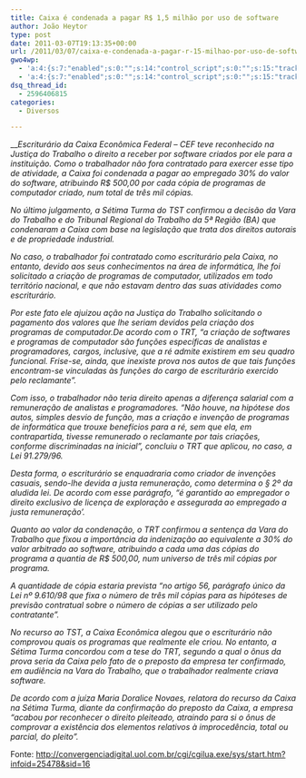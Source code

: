 ```yaml
---
title: Caixa é condenada a pagar R$ 1,5 milhão por uso de software
author: João Heytor
type: post
date: 2011-03-07T19:13:35+00:00
url: /2011/03/07/caixa-e-condenada-a-pagar-r-15-milhao-por-uso-de-software/
gwo4wp:
  - 'a:4:{s:7:"enabled";s:0:"";s:14:"control_script";s:0:"";s:15:"tracking_script";s:0:"";s:17:"conversion_script";s:0:"";}'
  - 'a:4:{s:7:"enabled";s:0:"";s:14:"control_script";s:0:"";s:15:"tracking_script";s:0:"";s:17:"conversion_script";s:0:"";}'
dsq_thread_id:
  - 2596406815
categories:
  - Diversos

---
```

___Escriturário da Caixa Econômica Federal &#8211; CEF teve reconhecido na Justiça do Trabalho o direito a receber por software criados por ele para a instituição. Como o trabalhador não fora contratado para exercer esse tipo de atividade, a Caixa foi condenada a pagar ao empregado 30% do valor do software, atribuindo R$ 500,00 por cada cópia de programas de computador criado, num total de três mil cópias._

_No último julgamento, a Sétima Turma do TST confirmou a decisão da Vara do Trabalho e do Tribunal Regional do Trabalho da 5ª Região (BA) que condenaram a Caixa com base na legislação que trata dos direitos autorais e de propriedade industrial._

_No caso, o trabalhador foi contratado como escriturário pela Caixa, no entanto, devido aos seus conhecimentos na área de informática, lhe foi solicitado a criação de programas de computador, utilizados em todo território nacional, e que não estavam dentro das suas atividades como escriturário._

_Por este fato ele ajuizou ação na Justiça do Trabalho solicitando o pagamento dos valores que lhe seriam devidos pela criação dos programas de computador.De acordo com o TRT, “a criação de softwares e programas de computador são funções específicas de analistas e programadores, cargos, inclusive, que a ré admite existirem em seu quadro funcional. Frise-se, ainda, que inexiste prova nos autos de que tais funções encontram-se vinculadas às funções do cargo de escriturário exercido pelo reclamante”._

_Com isso, o trabalhador não teria direito apenas a diferença salarial com a remuneração de analistas e programadores. “Não houve, na hipótese dos autos, simples desvio de função, mas a criação e invenção de programas de informática que trouxe benefícios para a ré, sem que ela, em contrapartida, tivesse remunerado o reclamante por tais criações, conforme discriminadas na inicial”, concluiu o TRT que aplicou, no caso, a Lei 91.279/96._

_Desta forma, o escriturário se enquadraria como criador de invenções casuais, sendo-lhe devida a justa remuneração, como determina o § 2º da aludida lei. De acordo com esse parágrafo, “é garantido ao empregador o direito exclusivo de licença de exploração e assegurada ao empregado a justa remuneração’._

_Quanto ao valor da condenação, o TRT confirmou a sentença da Vara do Trabalho que fixou a importância da indenização ao equivalente a 30% do valor arbitrado ao software, atribuindo a cada uma das cópias do programa a quantia de R$ 500,00, num universo de três mil cópias por programa._

_A quantidade de cópia estaria prevista “no artigo 56, parágrafo único da Lei nº 9.610/98 que fixa o número de três mil cópias para as hipóteses de previsão contratual sobre o número de cópias a ser utilizado pelo contratante”._

_No recurso ao TST, a Caixa Econômica alegou que o escriturário não comprovou quais os programas que realmente ele criou. No entanto, a Sétima Turma concordou com a tese do TRT, segundo a qual o ônus da prova seria da Caixa pelo fato de o preposto da empresa ter confirmado, em audiência na Vara do Trabalho, que o trabalhador realmente criava software._

_De acordo com a juíza Maria Doralice Novaes, relatora do recurso da Caixa na Sétima Turma, diante da confirmação do preposto da Caixa, a empresa “acabou por reconhecer o direito pleiteado, atraindo para si o ônus de comprovar a existência dos elementos relativos à improcedência, total ou parcial, do pleito”._

Fonte: <a href="http://convergenciadigital.uol.com.br/cgi/cgilua.exe/sys/start.htm?infoid=25478&sid=16" target="_blank" class="broken_link">http://convergenciadigital.uol.com.br/cgi/cgilua.exe/sys/start.htm?infoid=25478&sid=16</a>